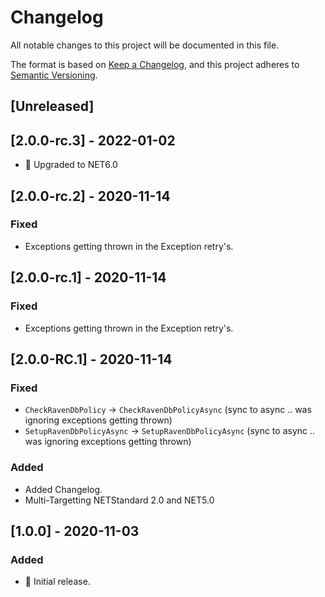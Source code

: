 # Changelog

All notable changes to this project will be documented in this file.

The format is based on [Keep a Changelog](https://keepachangelog.com/en/1.0.0/),
and this project adheres to [Semantic Versioning](https://semver.org/spec/v2.0.0.html).

## [Unreleased]

## [2.0.0-rc.3] - 2022-01-02
- 🚀 Upgraded to NET6.0

## [2.0.0-rc.2] - 2020-11-14

### Fixed

- Exceptions getting thrown in the Exception retry's.


## [2.0.0-rc.1] - 2020-11-14

### Fixed

- Exceptions getting thrown in the Exception retry's.


## [2.0.0-RC.1] - 2020-11-14

### Fixed 

- `CheckRavenDbPolicy` -> `CheckRavenDbPolicyAsync` (sync to async .. was ignoring exceptions getting thrown)
- `SetupRavenDbPolicyAsync` -> `SetupRavenDbPolicyAsync` (sync to async .. was ignoring exceptions getting thrown)

### Added

- Added Changelog.
- Multi-Targetting NETStandard 2.0 and NET5.0


## [1.0.0] - 2020-11-03

### Added

- 🚀 Initial release.
